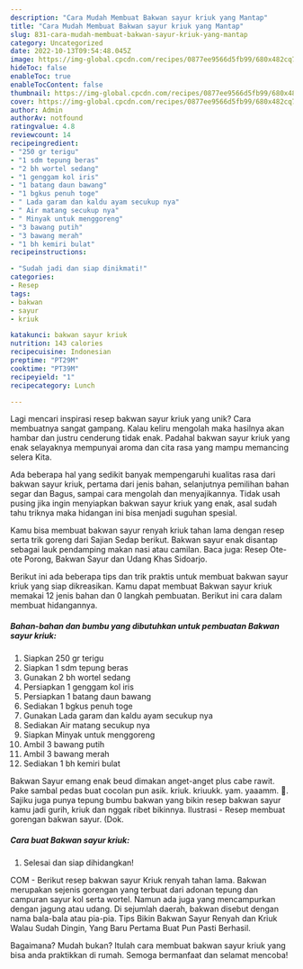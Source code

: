 ```yaml
---
description: "Cara Mudah Membuat Bakwan sayur kriuk yang Mantap"
title: "Cara Mudah Membuat Bakwan sayur kriuk yang Mantap"
slug: 831-cara-mudah-membuat-bakwan-sayur-kriuk-yang-mantap
category: Uncategorized
date: 2022-10-13T09:54:48.045Z
image: https://img-global.cpcdn.com/recipes/0877ee9566d5fb99/680x482cq70/bakwan-sayur-kriuk-foto-resep-utama.jpg
hideToc: false
enableToc: true
enableTocContent: false
thumbnail: https://img-global.cpcdn.com/recipes/0877ee9566d5fb99/680x482cq70/bakwan-sayur-kriuk-foto-resep-utama.jpg
cover: https://img-global.cpcdn.com/recipes/0877ee9566d5fb99/680x482cq70/bakwan-sayur-kriuk-foto-resep-utama.jpg
author: Admin
authorAv: notfound
ratingvalue: 4.8
reviewcount: 14
recipeingredient:
- "250 gr terigu"
- "1 sdm tepung beras"
- "2 bh wortel sedang"
- "1 genggam kol iris"
- "1 batang daun bawang"
- "1 bgkus penuh toge"
- " Lada garam dan kaldu ayam secukup nya"
- " Air matang secukup nya"
- " Minyak untuk menggoreng"
- "3 bawang putih"
- "3 bawang merah"
- "1 bh kemiri bulat"
recipeinstructions:

- "Sudah jadi dan siap dinikmati!"
categories:
- Resep
tags:
- bakwan
- sayur
- kriuk

katakunci: bakwan sayur kriuk 
nutrition: 143 calories
recipecuisine: Indonesian
preptime: "PT29M"
cooktime: "PT39M"
recipeyield: "1"
recipecategory: Lunch

---
```





Lagi mencari inspirasi resep bakwan sayur kriuk yang unik? Cara membuatnya sangat gampang. Kalau keliru mengolah maka hasilnya akan hambar dan justru cenderung tidak enak. Padahal bakwan sayur kriuk yang enak selayaknya mempunyai aroma dan cita rasa yang mampu memancing selera Kita.





Ada beberapa hal yang sedikit banyak mempengaruhi kualitas rasa dari bakwan sayur kriuk, pertama dari jenis bahan, selanjutnya pemilihan bahan segar dan Bagus, sampai cara mengolah dan menyajikannya. Tidak usah pusing jika ingin menyiapkan bakwan sayur kriuk yang enak,      asal sudah tahu triknya maka hidangan ini bisa menjadi suguhan spesial.














Kamu bisa membuat bakwan sayur renyah kriuk tahan lama dengan resep serta trik goreng dari Sajian Sedap berikut. Bakwan sayur enak disantap sebagai lauk pendamping makan nasi atau camilan. Baca juga: Resep Ote-ote Porong, Bakwan Sayur dan Udang Khas Sidoarjo.






Berikut ini ada beberapa tips dan trik praktis untuk membuat bakwan sayur kriuk yang siap dikreasikan. Kamu dapat membuat Bakwan sayur kriuk memakai 12 jenis bahan dan 0 langkah pembuatan. Berikut ini cara dalam membuat hidangannya.

<!--inarticleads1-->

##### Bahan-bahan dan bumbu yang dibutuhkan untuk pembuatan Bakwan sayur kriuk:

1. Siapkan 250 gr terigu
1. Siapkan 1 sdm tepung beras
1. Gunakan 2 bh wortel sedang
1. Persiapkan 1 genggam kol iris
1. Persiapkan 1 batang daun bawang
1. Sediakan 1 bgkus penuh toge
1. Gunakan  Lada garam dan kaldu ayam secukup nya
1. Sediakan  Air matang secukup nya
1. Siapkan  Minyak untuk menggoreng
1. Ambil 3 bawang putih
1. Ambil 3 bawang merah
1. Sediakan 1 bh kemiri bulat


Bakwan Sayur emang enak beud dimakan anget-anget plus cabe rawit. Pake sambal pedas buat cocolan pun asik. kriuk. kriuukk. yam. yaaamm. 🤤. Sajiku juga punya tepung bumbu bakwan yang bikin resep bakwan sayur kamu jadi gurih, kriuk dan nggak ribet bikinnya. Ilustrasi - Resep membuat gorengan bakwan sayur. (Dok. 

<!--inarticleads2-->

##### Cara buat Bakwan sayur kriuk:


1. Selesai dan siap dihidangkan!

COM - Berikut resep bakwan sayur Kriuk renyah tahan lama. Bakwan merupakan sejenis gorengan yang terbuat dari adonan tepung dan campuran sayur kol serta wortel. Namun ada juga yang mencampurkan dengan jagung atau udang. Di sejumlah daerah, bakwan disebut dengan nama bala-bala atau pia-pia. Tips Bikin Bakwan Sayur Renyah dan Kriuk Walau Sudah Dingin, Yang Baru Pertama Buat Pun Pasti Berhasil. 

Bagaimana? Mudah bukan? Itulah cara membuat bakwan sayur kriuk yang bisa anda praktikkan di rumah. Semoga bermanfaat dan selamat mencoba!
